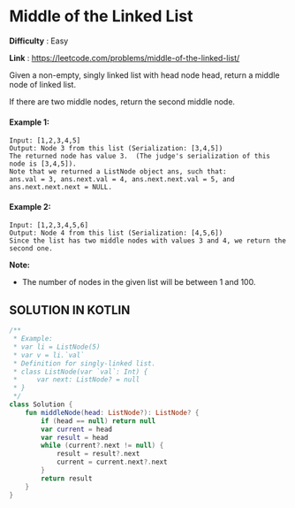 # Middle of the Linked List
      
**Difficulty** : Easy

**Link** : https://leetcode.com/problems/middle-of-the-linked-list/

Given a non-empty, singly linked list with head node head, return a middle node of linked list.

If there are two middle nodes, return the second middle node.


#### Example 1:

```
Input: [1,2,3,4,5]
Output: Node 3 from this list (Serialization: [3,4,5])
The returned node has value 3.  (The judge's serialization of this node is [3,4,5]).
Note that we returned a ListNode object ans, such that:
ans.val = 3, ans.next.val = 4, ans.next.next.val = 5, and ans.next.next.next = NULL.
```

#### Example 2:

```
Input: [1,2,3,4,5,6]
Output: Node 4 from this list (Serialization: [4,5,6])
Since the list has two middle nodes with values 3 and 4, we return the second one.
```

__Note:__
- The number of nodes in the given list will be between 1 and 100.


## SOLUTION IN KOTLIN

```kotlin
/**
 * Example:
 * var li = ListNode(5)
 * var v = li.`val`
 * Definition for singly-linked list.
 * class ListNode(var `val`: Int) {
 *     var next: ListNode? = null
 * }
 */
class Solution {
    fun middleNode(head: ListNode?): ListNode? {
        if (head == null) return null
        var current = head
        var result = head
        while (current?.next != null) {
            result = result?.next
            current = current.next?.next
        }
        return result
    }
}
```
